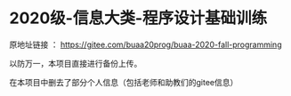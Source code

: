 #  2020级-信息大类-程序设计基础训练

原地址链接 ： https://gitee.com/buaa20prog/buaa-2020-fall-programming

以防万一，本项目直接进行备份上传。

在本项目中删去了部分个人信息（包括老师和助教们的gitee信息）

